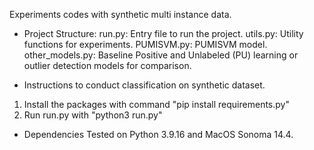 Experiments codes with synthetic multi instance data.

- Project Structure:
run.py: Entry file to run the project.
utils.py: Utility functions for experiments.
PUMISVM.py: PUMISVM model.
other_models.py: Baseline Positive and Unlabeled (PU) learning or outlier detection models for comparison.

- Instructions to conduct classification on synthetic dataset.
1. Install the packages with command "pip install requirements.py"
2. Run run.py with "python3 run.py"

- Dependencies
Tested on Python 3.9.16 and MacOS Sonoma 14.4.